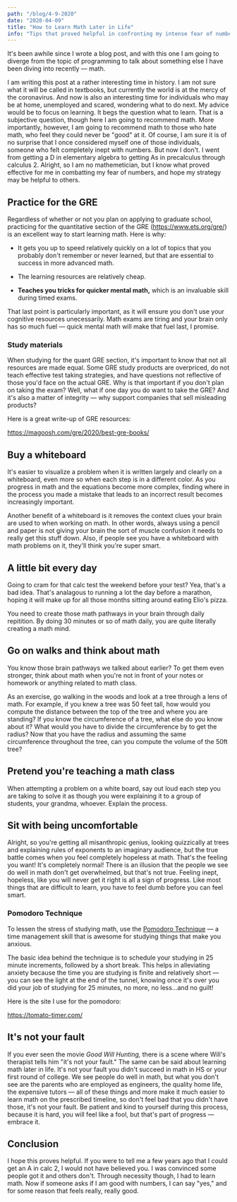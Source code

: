 ```yaml
---
path: "/blog/4-9-2020"
date: "2020-04-09"
title: "How to Learn Math Later in Life"
info: "Tips that proved helpful in confronting my intense fear of numbers."
---
```


It's been awhile since I wrote a blog post, and with this one I am going to diverge from the topic of programming to talk about something else I have been diving into recently &mdash; math.

I am writing this post at a rather interesting time in history. I am not sure what it will be called in textbooks, but currently the world is at the mercy of the coronavirus. And now is also an interesting time for individuals who may be at home, unemployed and scared, wondering what to do next. My advice would be to focus on learning. It begs the question what to learn. That is a subjective question, though here I am going to recommend math. More importantly, however, I am going to recommend math to those who hate math, who feel they could never be "good" at it. Of course, I am sure it is of no surprise that I once considered myself one of those individuals, someone who felt completely inept with numbers. But now I don't. I went from getting a D in elementary algebra to getting As in precalculus through calculus 2. Alright, so I am no mathemetician, but I know what proved effective for me in combatting my fear of numbers, and hope my strategy may be helpful to others.

## Practice for the GRE

Regardless of whether or not you plan on applying to graduate school, practicing for the quantitative section of the GRE (https://www.ets.org/gre/) is an excellent way to start learning math. Here is why:

- It gets you up to speed relatively quickly on a lot of topics that you probably don't remember or never learned, but that are essential to success in more advanced math.

- The learning resources are relatively cheap.

- **Teaches you tricks for quicker mental math,** which is an invaluable skill during timed exams.

That last point is particularly important, as it will ensure you don't use your cognitive resources unecessarily. Math exams are tiring and your brain only has so much fuel &mdash; quick mental math will make that fuel last, I promise.

### Study materials
When studying for the quant GRE section, it's important to know that not all resources are made equal. Some GRE study products are overpriced, do not teach effective test taking strategies, and have questions not reflective of those you'd face on the actual GRE. Why is that important if you don't plan on taking the exam? Well, what if one day you do want to take the GRE?  And it's also a matter of integrity &mdash; why support companies that sell misleading products?

Here is a great write-up of GRE resources:

https://magoosh.com/gre/2020/best-gre-books/

## Buy a whiteboard
It's easier to visualize a problem when it is written largely and clearly on a whiteboard, even more so when each step is in a different color. As you progress in math and the equations become more complex, finding where in the process you made a mistake that leads to an incorrect result becomes increasingly important.

Another benefit of a whiteboard is it removes the context clues your brain are used to when working on math. In other words, always using a pencil and paper is not giving your brain the sort of muscle confusion it needs to really get this stuff down. Also, if people see you have a whiteboard with math problems on it, they'll think you're super smart.


## A little bit every day
Going to cram for that calc test the weekend before your test? Yea, that's a bad idea. That's analagous to running a lot the day before a marathon, hoping it will make up for all those months sitting around eating Elio's pizza.

You need to create those math pathways in your brain through daily repitition. By doing 30 minutes or so of math daily, you are quite literally creating a math mind.

## Go on walks and think about math
You know those brain pathways we talked about earlier? To get them even stronger, think about math when you're not in front of your notes or homework or anything related to math class. 

As an exercise, go walking in the woods and look at a tree through a lens of math. For example, if you knew a tree was 50 feet tall, how would you compute the distance between the top of the tree and where you are standing? If you know the circumference of a tree, what else do you know about it? What would you have to divide the circumference by to get the radius? Now that you have the radius and assuming the same circumference throughout the tree, can you compute the volume of the 50ft tree?

## Pretend you're teaching a math class
When attempting a problem on a white board, say out loud each step you are taking to solve it as though you were explaining it to a group of students, your grandma, whoever. Explain the process. 


## Sit with being uncomfortable
Alright, so you're getting all misanthropic genius, looking quizzically at trees and explaining rules of exponents to an imaginary audience, but the true battle comes when you feel completely hopeless at math. That's the feeling you want! It's completely normal! There is an illusion that the people we see do well in math don't get overwhelmed, but that's not true. Feeling inept, hopeless, like you will never get it right is all a sign of progress. Like most things that are difficult to learn, you have to feel dumb before you can feel smart.

### Pomodoro Technique
To lessen the stress of studying math, use the [Pomodoro Technique](https://en.wikipedia.org/wiki/Pomodoro_Technique) &mdash; a time management skill that is awesome for studying things that make you anxious.

The basic idea behind the technique is to schedule your studying in 25 minute increments, followed by a short break. This helps in alleviating anxiety because the time you are studying is finite and relatively short &mdash; you can see the light at the end of the tunnel, knowing once it's over you did your job of studying for 25 minutes, no more, no less...and no guilt!

Here is the site I use for the pomodoro:

https://tomato-timer.com/

## It's not your fault

If you ever seen the movie *Good Will Hunting,* there is a scene where Will's therapist tells him "it's not your fault." The same can be said about learning math later in life. It's not your fault you didn't succeed in math in HS or your first round of college. We see people do well in math, but what you don't see are the parents who are employed as engineers, the quality home life, the expensive tutors &mdash; all of these things and more make it much easier to learn math on the prescribed timeline, so don't feel bad that you didn't have those, it's not your fault. Be patient and kind to yourself during this process, because it is hard, you will feel like a fool, but that's part of progress &mdash; embrace it.

## Conclusion
I hope this proves helpful. If you were to tell me a few years ago that I could get an A in calc 2, I would not have believed you. I was convinced some people got it and others don't. Through necessity though, I had to learn math. Now if someone asks if I am good with numbers, I can say "yes," and for some reason that feels really, really good.